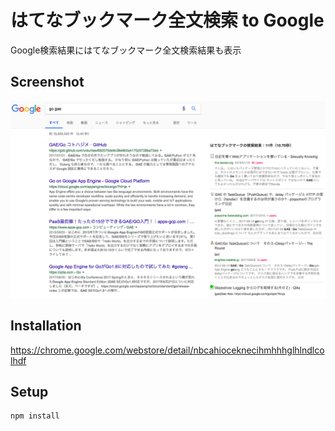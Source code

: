 # はてなブックマーク全文検索 to Google

Google検索結果にはてなブックマーク全文検索結果も表示

## Screenshot

![](./screen_shot.png)

## Installation

https://chrome.google.com/webstore/detail/nbcahioceknecihmhhhglhlndlcolhdf

## Setup

```
npm install
```
